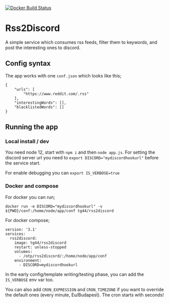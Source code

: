 [![Docker Build Status](https://img.shields.io/docker/cloud/build/tg44/rss2discord?style=flat-square)](https://hub.docker.com/r/tg44/rss2discord)

# Rss2Discord

A simple service which consumes rss feeds, filter them to keywords, and post the interesting ones to discord.

## Config syntax

The app works with one `conf.json` which looks like this;
```
{
    "urls": [
        "https://www.reddit.com/.rss"
    ],
    "interestingWords": [],
    "blacklistedWords": []
}
```

## Running the app

### Local install / dev
You need node 12, start with `npm i` and then `node app.js`.
For setting the discord server url you need to `export DISCORD="mydiscordhookurl"` before the service start.

For enable debugging you can  `export IS_VERBOSE=true`

### Docker and compose
For docker you can run;
```
docker run -e DISCORD="mydiscordhookurl" -v ${PWD}/conf:/home/node/app/conf tg44/rss2discord
```
For docker compose;
```
version: '3.1'
services:
  rss2discord:
    image: tg44/rss2discord
    restart: unless-stopped
    volumes:
      - /otp/rss2discord/:/home/node/app/conf
    environment:
      - DISCORD=mydiscordhookurl
```

In the early config/template writing/testing phase, you can add the `IS_VERBOSE` env var too. 

You can also add `CRON_EXPRESSION` and `CRON_TIMEZONE` if you want to override the default ones (every minute, Eu/Budapest). The cron starts with seconds!
